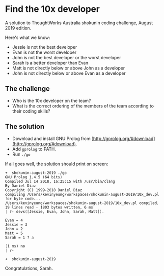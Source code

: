 # Find the 10x developer

A solution to ThoughtWorks Australia shokunin coding challenge, August 2019 edition.

Here's what we know:
* Jessie is not the best developer
* Evan is not the worst developer
* John is not the best developer or the worst developer
* Sarah is a better developer than Evan
* Matt is not directly below or above John as a developer
* John is not directly below or above Evan as a developer

## The challenge

* Who is the 10x developer on the team?
* What is the correct ordering of the members of the team according to their coding skills?

## The solution

* Download and install GNU Prolog from [http://gprolog.org/#download](http://gprolog.org/#download).
* Add ```gprolog``` to PATH.
* Run ```./go```

If all goes well, the solution should print on screen:


```
➜  shokunin-august-2019 ./go
GNU Prolog 1.4.5 (64 bits)
Compiled Jul 14 2018, 16:25:15 with /usr/bin/clang
By Daniel Diaz
Copyright (C) 1999-2018 Daniel Diaz
compiling /Users/kevinyeung/workspaces/shokunin-august-2019/10x_dev.pl for byte code...
/Users/kevinyeung/workspaces/shokunin-august-2019/10x_dev.pl compiled, 19 lines read - 1803 bytes written, 6 ms
| ?- devs([Jessie, Evan, John, Sarah, Matt]).

Evan = 4
Jessie = 3
John = 2
Matt = 5
Sarah = 1 ? a

(1 ms) no
| ?-

➜  shokunin-august-2019
```

Congratulations, Sarah.

